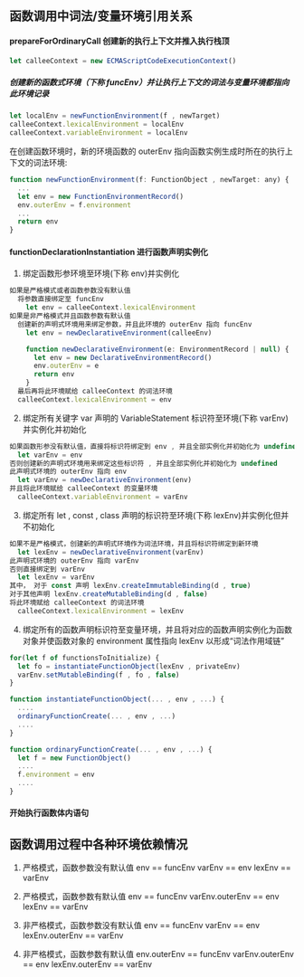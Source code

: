 ## 函数调用中词法/变量环境引用关系

#### prepareForOrdinaryCall 创建新的执行上下文并推入执行栈顶
```js
let calleeContext = new ECMAScriptCodeExecutionContext() 
```

  ##### 创建新的函数式环境（下称 funcEnv）并让执行上下文的词法与变量环境都指向此环境记录
```js
let localEnv = newFunctionEnvironment(f , newTarget)
calleeContext.lexicalEnvironment = localEnv
calleeContext.variableEnvironment = localEnv
```

  在创建函数环境时，新的环境函数的 outerEnv 指向函数实例生成时所在的执行上下文的词法环境:
```js
function newFunctionEnvironment(f: FunctionObject , newTarget: any) {
  ...
  let env = new FunctionEnvironmentRecord()
  env.outerEnv = f.environment
  ...
  return env
}
```

#### functionDeclarationInstantiation 进行函数声明实例化
  1. 绑定函数形参环境至环境(下称 env)并实例化 

```js
如果是严格模式或者函数参数没有默认值
  将参数直接绑定至 funcEnv
    let env = calleeContext.lexicalEnvironment
如果是非严格模式并且函数参数有默认值
  创建新的声明式环境用来绑定参数，并且此环境的 outerEnv 指向 funcEnv
    let env = newDeclarativeEnvironment(calleeEnv)

    function newDeclarativeEnvironment(e: EnvironmentRecord | null) { 
      let env = new DeclarativeEnvironmentRecord()
      env.outerEnv = e
      return env
    }
  最后再将此环境赋给 calleeContext 的词法环境
  calleeContext.lexicalEnvironment = env
```

  2. 绑定所有关键字 var 声明的 VariableStatement 标识符至环境(下称 varEnv)并实例化并初始化

```js
如果函数形参没有默认值，直接将标识符绑定到 env , 并且全部实例化并初始化为 undefined
  let varEnv = env
否则创建新的声明式环境用来绑定这些标识符 , 并且全部实例化并初始化为 undefined
此声明式环境的 outerEnv 指向 env
  let varEnv = newDeclarativeEnvironment(env)
并且将此环境赋给 calleeContext 的变量环境
  calleeContext.variableEnvironment = varEnv
```

  3. 绑定所有 let , const , class 声明的标识符至环境(下称 lexEnv)并实例化但并不初始化

```js
如果不是严格模式，创建新的声明式环境作为词法环境，并且将标识符绑定到新环境
  let lexEnv = newDeclarativeEnvironment(varEnv)
此声明式环境的 outerEnv 指向 varEnv
否则直接绑定到 varEnv
  let lexEnv = varEnv
其中， 对于 const 声明 lexEnv.createImmutableBinding(d , true)
对于其他声明 lexEnv.createMutableBinding(d , false) 
将此环境赋给 calleeContext 的词法环境
  calleeContext.lexicalEnvironment = lexEnv
```

  4. 绑定所有的函数声明标识符至变量环境，并且将对应的函数声明实例化为函数对象并使函数对象的 environment 属性指向 lexEnv 以形成“词法作用域链”

```js
for(let f of functionsToInitialize) {
  let fo = instantiateFunctionObject(lexEnv , privateEnv)
  varEnv.setMutableBinding(f , fo , false)
}

function instantiateFunctionObject(... , env , ...) {
  .... 
  ordinaryFunctionCreate(... , env , ...)
  ....
}

function ordinaryFunctionCreate(... , env , ...) {
  let f = new FunctionObject()
  ....
  f.environment = env 
  ....
}
```

#### 开始执行函数体内语句


## 函数调用过程中各种环境依赖情况
1. 严格模式，函数参数没有默认值
env == funcEnv
varEnv == env
lexEnv == varEnv

2. 严格模式，函数参数有默认值
env == funcEnv
varEnv.outerEnv == env
lexEnv == varEnv

3. 非严格模式，函数参数没有默认值
env == funcEnv
varEnv == env
lexEnv.outerEnv == varEnv

4. 非严格模式，函数参数有默认值
env.outerEnv == funcEnv
varEnv.outerEnv == env
lexEnv.outerEnv == varEnv


